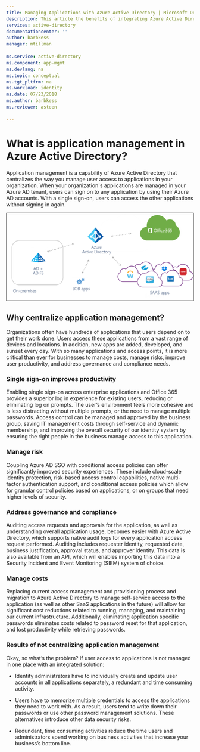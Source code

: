 ```yaml
---
title: Managing Applications with Azure Active Directory | Microsoft Docs
description: This article the benefits of integrating Azure Active Directory with your on-premises, cloud and SaaS applications.
services: active-directory
documentationcenter: ''
author: barbkess
manager: mtillman

ms.service: active-directory
ms.component: app-mgmt
ms.devlang: na
ms.topic: conceptual
ms.tgt_pltfrm: na
ms.workload: identity
ms.date: 07/23/2018
ms.author: barbkess
ms.reviewer: asteen

---
```


# What is application management in Azure Active Directory?

Application management is a capability of Azure Active Directory that centralizes the way you manage user access to applications in your organization. When your organization's applications are managed in your Azure AD tenant, users can sign on to any application by using their Azure AD accounts. With a single sign-on, users can access the other applications without signing in again.

![Apps federated via Azure AD](media/migrate-adfs-apps-to-azure/migrate2.png)

## Why centralize application management?

Organizations often have hundreds of applications that users depend on to get their work done. Users access these applications from a vast range of devices and locations. In addition, new apps are added, developed, and sunset every day. With so many applications and access points, it is more critical than ever for businesses to manage costs, manage risks, improve user productivity, and address governance and compliance needs.


### Single sign-on improves productivity
Enabling single sign-on across enterprise applications and Office 365 provides a superior log in experience for existing users, reducing or eliminating log on prompts. The user’s environment feels more cohesive and is less distracting without multiple prompts, or the need to manage multiple passwords. Access control can be managed and approved by the business group, saving IT management costs through self-service and dynamic membership, and improving the overall security of our identity system by ensuring the right people in the business manage access to this application.

### Manage risk
Coupling Azure AD SSO with conditional access policies can offer significantly improved security experiences. These include cloud-scale identity protection, risk-based access control capabilities, native multi-factor authentication support, and conditional access policies which allow for granular control policies based on applications, or on groups that need higher levels of security.

### Address governance and compliance
Auditing access requests and approvals for the application, as well as understanding overall application usage, becomes easier with Azure Active Directory, which supports native audit logs for every application access request performed. Auditing includes requester identity, requested date, business justification, approval status, and approver identity. This data is also available from an API, which will enables importing this data into a Security Incident and Event Monitoring (SIEM) system of choice.

### Manage costs
Replacing current access management and provisioning process and migration to Azure Active Directory to manage self-service access to the application (as well as other SaaS applications in the future) will allow for significant cost reductions related to running, managing, and maintaining our current infrastructure. Additionally, eliminating application specific passwords eliminates costs related to password reset for that application, and lost productivity while retrieving passwords.


### Results of not centralizing application management

Okay, so what’s the problem? If user access to applications is not managed in one place with an integrated solution:

- Identity administrators have to individually create and update user accounts in all applications separately, a redundant and time consuming activity.

- Users have to memorize multiple credentials to access the applications they need to work with. As a result, users tend to write down their passwords or use other password management solutions. These alternatives introduce other data security risks.

- Redundant, time consuming activities reduce the time users and administrators spend working on business activities that increase your business’s bottom line.




